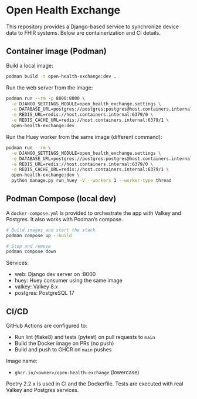 # Open Health Exchange

This repository provides a Django-based service to synchronize device data to FHIR systems. Below are containerization and CI details.

## Container image (Podman)

Build a local image:

```bash
podman build -t open-health-exchange:dev .
```

Run the web server from the image:

```bash
podman run --rm -p 8000:8000 \
  -e DJANGO_SETTINGS_MODULE=open_health_exchange.settings \
  -e DATABASE_URL=postgres://postgres:postgres@host.containers.internal:5432/postgres \
  -e REDIS_URL=redis://host.containers.internal:6379/0 \
  -e REDIS_CACHE_URL=redis://host.containers.internal:6379/1 \
  open-health-exchange:dev
```

Run the Huey worker from the same image (different command):

```bash
podman run --rm \
  -e DJANGO_SETTINGS_MODULE=open_health_exchange.settings \
  -e DATABASE_URL=postgres://postgres:postgres@host.containers.internal:5432/postgres \
  -e REDIS_URL=redis://host.containers.internal:6379/0 \
  -e REDIS_CACHE_URL=redis://host.containers.internal:6379/1 \
  open-health-exchange:dev \
  python manage.py run_huey -V --workers 1 --worker-type thread
```

## Podman Compose (local dev)

A `docker-compose.yml` is provided to orchestrate the app with Valkey and Postgres. It also works with Podman’s compose.

```bash
# Build images and start the stack
podman compose up --build

# Stop and remove
podman compose down
```

Services:
- web: Django dev server on :8000
- huey: Huey consumer using the same image
- valkey: Valkey 8.x
- postgres: PostgreSQL 17

## CI/CD

GitHub Actions are configured to:
- Run lint (flake8) and tests (pytest) on pull requests to `main`
- Build the Docker image on PRs (no push)
- Build and push to GHCR on `main` pushes

Image name:
- `ghcr.io/<owner>/open-health-exchange` (lowercase)

Poetry 2.2.x is used in CI and the Dockerfile. Tests are executed with real Valkey and Postgres services.
